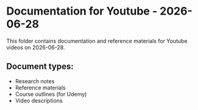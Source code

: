 # Documentation for Youtube - 2026-06-28

This folder contains documentation and reference materials for Youtube videos on 2026-06-28.

## Document types:
- Research notes
- Reference materials
- Course outlines (for Udemy)
- Video descriptions
